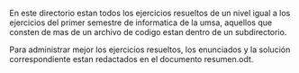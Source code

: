 En este directorio estan todos los ejercicios resueltos
de un nivel igual a los ejercicios del primer semestre
de informatica de la umsa, aquellos que consten de mas de un archivo
de codigo estan dentro de un subdirectorio.

Para administrar mejor los ejercicios resueltos, los enunciados
y la solución correspondiente estan redactados en el documento
resumen.odt.

